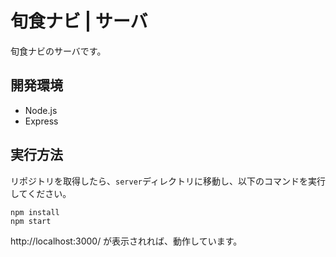 旬食ナビ | サーバ
====

旬食ナビのサーバです。

## 開発環境
* Node.js
* Express

## 実行方法
リポジトリを取得したら、`server`ディレクトリに移動し、以下のコマンドを実行してください。
```
npm install
npm start
```
http://localhost:3000/ が表示されれば、動作しています。